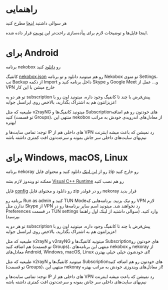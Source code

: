 # راهنمایی

هر سوالی داشتید [اینجا](https://github.com/ysmoradi/Neko/issues/new) مطرح کنید

اینجا فایل‌ها و توضیحات لازم برای پیأده‌سازی راحت‌تر این [توییت](https://twitter.com/ysmoradi/status/1718224456433250589) قرار داده شده.

# برای Android

برنامه nekobox رو [دانلود](https://github.com/MatsuriDayo/NekoBoxForAndroid/releases) کنید

کانفیگ [nekobox.json](https://github.com/ysmoradi/Neko/releases/latest/download/nekobox.json) رو هم میتونید دانلود و تو برنامه Nekobox تو منوی Settings، تب Backup از دکمه Import داخل برنامه کنید و Skype و Google Meet و... عمل از VPN خارج میشن با این کار

تو هر دو یه subscription پیش‌فرض با چند تا کانفیگ وجود داره، میتونید اون رو با عزیزانتون هم به اشتراک بگذارید، بالاخص روی ایرانسل جوابه!

طبیعیه که مثل v2rayNG میتونید کانفیگ‌ها و Subscriptionهای خودتون رو هم اضافه کنید (تو قسمت Groups)، منتهی این nekobox از معادل‌های اندرویدی خودش به مراتب بهتره!

توجه: تمامی سایت‌ها و IP های داخلی هم از VPN رد نمیشن که باعث میشه اینترنت نیم‌بهای سایت‌های داخلی سر جاش بمونه و سرعت‌تون افت کمتری داشته باشه


# برای Windows, macOS, Linux

برنامه nekoray رو از [این لینک](https://github.com/MatsuriDayo/nekoray/releases) دانلود کنید و محتوای فایل zip رو خارج کنید

ممکنه تو ویندوز لازم بشه [Visual C++ Runtime](https://learn.microsoft.com/en-us/cpp/windows/latest-supported-vc-redist?view=msvc-170#visual-studio-2015-2017-2019-and-2022) رو هم نصب کنید

فایل [config](https://github.com/ysmoradi/Neko/releases/latest/download/config.zip) رو دانلود و محتوای فایل zip رو در فولدر nekoray قرار بدید

برنامه رو Run as admin کنید و TUN Mode‌رو تیک بزنید. برنامه‌هایی که VPN لازم ندارن مثل Skype‌ از VPN‌ رد نخواهند شد. میتونید اسم سایر برنامه‌ها رو در Preferences در قسمت TUN settings وارد کنید. (سوالی داشتید از لینک اول راهنما بپرسید)

تو هر دو یه subscription پیش‌فرض با چند تا کانفیگ وجود داره، میتونید اون رو با عزیزانتون هم به اشتراک بگذارید، بالاخص روی ایرانسل جوابه!

طبیعیه که مثل v2rayN و v2rayNG میتونید کانفیگ‌ها و Subscriptionهای خودتون رو هم اضافه کنید (تو قسمت Groups)، منتهی این برنامه‌های nekobox و nekoray از معادل‌های Android, Windows, macOS, Linux ای خودشون خیلی خیلی بهترن!

طبیعیه که مثل v2rayN میتونید کانفیگ‌ها و Subscriptionهای خودتون رو هم اضافه کنید (تو قسمت Groups)، منتهی این nekoray از معادل‌های ویندوزی خودش به مراتب بهتره!

توجه: تمامی سایت‌ها و IP های داخلی هم از VPN رد نمیشن که باعث میشه اینترنت نیم‌بهای سایت‌های داخلی سر جاش بمونه و سرعت‌تون افت کمتری داشته باشه
